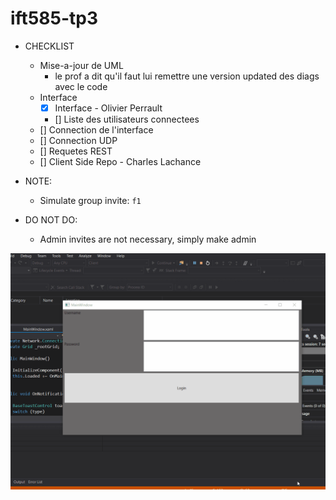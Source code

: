 # ift585-tp3

* CHECKLIST
	* Mise-a-jour de UML
		* le prof a dit qu'il faut lui remettre une version updated des diags avec le code
	* Interface
		* [x] Interface - Olivier Perrault
		* [] Liste des utilisateurs connectees
	* [] Connection de l'interface
	* [] Connection UDP
	* [] Requetes REST
	* [] Client Side Repo - Charles Lachance

* NOTE:
    * Simulate group invite: `f1`

* DO NOT DO:    
    * Admin invites are not necessary, simply make admin
	
![](animation-roll.gif)

